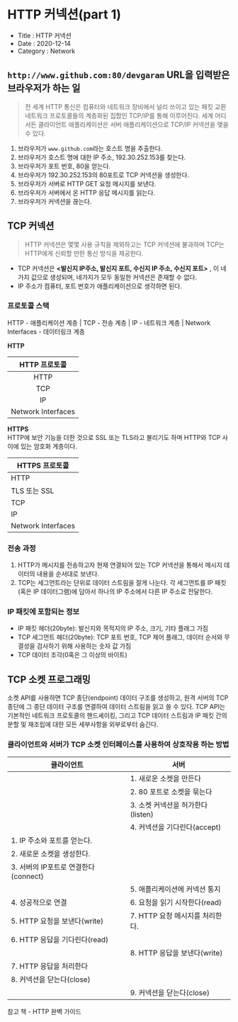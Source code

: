 # HTTP 커넥션(part 1)
- Title : HTTP 커넥션
- Date : 2020-12-14
- Category : Network

## `http://www.github.com:80/devgaram` URL을 입력받은 브라우저가 하는 일
> 전 세계 HTTP 통신은 컴퓨터와 네트워크 장비에서 널리 쓰이고 있는 패킷 교환 네트워크 프로토콜들의 계층화된 집합인 TCP/IP를 통해 이루어진다.
> 세계 어디서든 클라이언트 애플리케이션은 서버 애플리케이션으로 TCP/IP 커넥션을 맺을 수 있다.

1. 브라우저가 `www.github.com`라는 호스트 명을 추출한다.
2. 브라우저가 호스트 명에 대한 IP 주소, 192.30.252.153를 찾는다.
3. 브라우저가 포트 번호, 80을 얻는다.
4. 브라우저가 192.30.252.153의 80포트로 TCP 커넥션을 생성한다.
5. 브라우저가 서버로 HTTP GET 요청 메시지를 보낸다.
6. 브라우저가 서버에서 온 HTTP 응답 메시지를 읽는다.
7. 브라우저가 커넥션을 끊는다.

## TCP 커넥션
> HTTP 커넥션은 몇몇 사용 규칙을 제외하고는 TCP 커넥션에 불과하며 TCP는 HTTP에게 신뢰할 만한 통신 방식을 제공한다.

- TCP 커넥션은 **<발신지 IP주소, 발신지 포트, 수신지 IP 주소, 수신지 포트>** , 이 네가지 값으로 생성되며, 네가지가 모두 동일한 커넥션은 존재할 수 없다.
- IP 주소가 컴퓨터, 포트 번호가 애플리케이션으로 생각하면 된다.

### 프로토콜 스택
HTTP - 애플리케이션 계층 | TCP - 전송 계층 | IP - 네트워크 계층 | Network Interfaces - 데이터링크 계층

**HTTP**

|HTTP 프로토콜|
|:---:|
|HTTP|
|TCP|
|IP|
|Network Interfaces|

**HTTPS**    
HTTP에 보안 기능을 더한 것으로 SSL 또는 TLS라고 불리기도 하며 HTTP와 TCP 사이에 있는 암호화 계층이다.

|HTTPS 프로토콜|
|---|
|HTTP| 
|TLS 또는 SSL|
|TCP|
|IP|
|Network Interfaces|

### 전송 과정

1. HTTP가 메시지를 전송하고자 현재 연결되어 있는 TCP 커넥션을 통해서 메시지 데이터의 내용을 순서대로 보낸다.
2. TCP는 세그먼트라는 단위로 데이터 스트림을 잘게 나눈다. 각 세그먼트를 IP 패킷(혹은 IP 데이터그램)에 담아서 하나의 IP 주소에서 다른 IP 주소로 전달한다.

### IP 패킷에 포함되는 정보
- IP 패킷 헤더(20byte): 발신지와 목적지의 IP 주소, 크기, 기타 플래그 가짐
- TCP 세그먼트 헤더(20byte): TCP 포트 번호, TCP 제어 플래그, 데이터 순서와 무결성을 검사하기 위해 사용하는 숫자 값 가짐
- TCP 데이터 조각(0혹은 그 이상의 바이트)

## TCP 소켓 프로그래밍

소켓 API를 사용하면 TCP 종단(endpoint) 데이터 구조를 생성하고, 원격 서버의 TCP 종단에 그 종단 데이터 구조를 연결하여 데이터 스트림을 읽고 쓸 수 있다.
TCP API는 기본적인 네트워크 프로토콜의 핸드셰이킹, 그리고 TCP 데이터 스트림과 IP 패킷 간의 분할 및 재조립에 대한 모든 세부사항을 외부로부터 숨긴다.

### 클라이언트와 서버가 TCP 소켓 인터페이스를 사용하여 상호작용 하는 방법

|클라이언트|서버|
|---|---|
|| 1. 새로운 소켓을 만든다|
||2. 80 포트로 소켓을 묶는다|
||3. 소켓 커넥션을 허가한다(listen)|
||4. 커넥션을 기다린다(accept)|
|1. IP 주소와 포트를 얻는다.||
|2. 새로운 소켓을 생성한다.||
|3. 서버의 IP포트로 연결한다(connect)||
||5. 애플리케이션에 커넥션 통지|
|4. 성공적으로 연결 |6. 요청을 읽기 시작한다(read)|
|5. HTTP 요청을 보낸다(write)|7. HTTP 요청 메시지를 처리한다.|
|6. HTTP 응답을 기다린다(read)||
||8. HTTP 응답을 보낸다(write)|
|7. HTTP 응답을 처리한다||
|8. 커넥션을 닫는다(close)|
||9. 커넥션을 닫는다(close)|


참고 책 - HTTP 완벽 가이드
